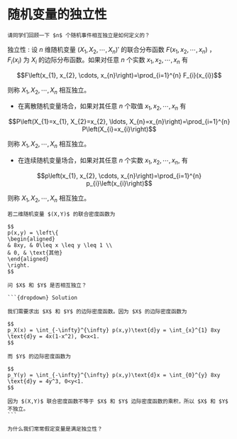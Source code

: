 # 随机变量的独立性

```{admonition} Question
请同学们回顾一下 $n$ 个随机事件相互独立是如何定义的？
```

独立性
: 设 $n$ 维随机变量 $\left(X_{1}, X_{2}, \cdots, X_{n}\right)'$ 的联合分布函数 $F(x_{1}, x_{2}, \cdots, x_{n})$ ， $F_{i}\left(x_{i}\right)$ 为 $X_{i}$ 的边际分布函数。如果对任意 $n$ 个实数 $x_{1}, x_{2}, \cdots, x_{n}$ 有

$$F\left(x_{1}, x_{2}, \cdots, x_{n}\right)=\prod_{i=1}^{n} F_{i}(x_{i})$$

则称 $X_{1}, X_{2}, \cdots, X_{n}$ 相互独立。

- 在离散随机变量场合，如果对其任意 $n$ 个取值 $x_{1}, x_{2}, \cdots, x_{n}$ 有

$$P\left(X_{1}=x_{1}, X_{2}=x_{2}, \ldots, X_{n}=x_{n}\right)=\prod_{i=1}^{n} P\left(X_{i}=x_{i}\right)$$

则称 $X_{1}, X_{2}, \cdots, X_{n}$ 相互独立。

- 在连续随机变量场合，如果对其任意 $n$ 个实数 $x_{1}, x_{2}, \cdots, x_{n},$ 有

$$p\left(x_{1}, x_{2}, \cdots, x_{n}\right)=\prod_{i=1}^{n} p_{i}\left(x_{i}\right)$$

则称 $X_{1}, X_{2}, \cdots, X_{n}$ 相互独立。

`````{prf:example}
若二维随机变量 $(X,Y)$ 的联合密度函数为

$$
p(x,y) = \left\{
\begin{aligned}
& 8xy, & 0\leq x \leq y \leq 1 \\
& 0, & \text{其他}
\end{aligned}
\right.
$$

问 $X$ 和 $Y$ 是否相互独立？

```{dropdown} Solution

我们需要求出 $X$ 和 $Y$ 的边际密度函数。因为 $X$ 的边际密度函数为

$$
p_X(x) = \int_{-\infty}^{\infty} p(x,y)\text{d}y = \int_{x}^{1} 8xy \text{d}y = 4x(1-x^2), 0<x<1.
$$

而 $Y$ 的边际密度函数为

$$
p_Y(y) = \int_{-\infty}^{\infty} p(x,y)\text{d}x = \int_{0}^{y} 8xy \text{d}y = 4y^3, 0<y<1.
$$

因为 $(X,Y)$ 联合密度函数不等于 $X$ 和 $Y$ 边际密度函数的乘积，所以 $X$ 和 $Y$ 不独立。
```

`````

```{admonition} Question
为什么我们常常假定变量是满足独立性？
```